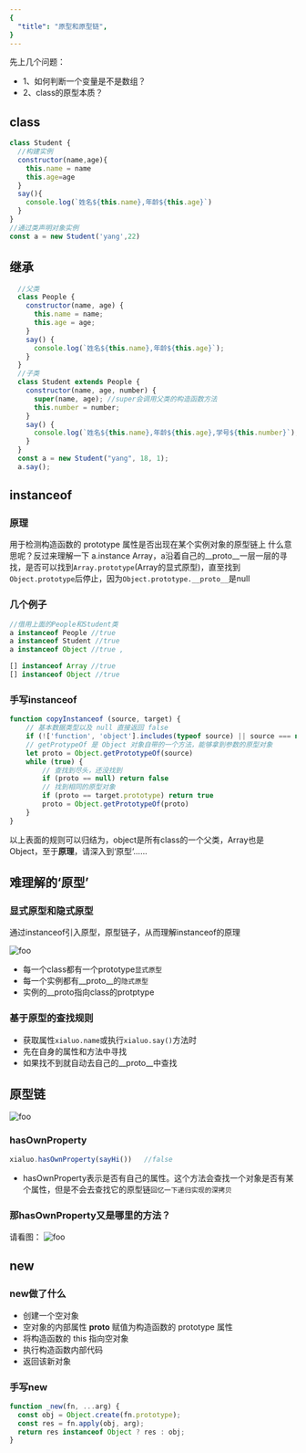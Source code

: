 ```yaml
---
{
  "title": "原型和原型链",
}
---
```


先上几个问题：

- 1、如何判断一个变量是不是数组？
- 2、class的原型本质？

## class

```js
class Student {
  //构建实例
  constructor(name,age){
    this.name = name
    this.age=age
  }
  say(){
    console.log(`姓名${this.name},年龄${this.age}`)
  }
}
//通过类声明对象实例
const a = new Student('yang',22)
```

## 继承

```js
  //父类
  class People {
    constructor(name, age) {
      this.name = name;
      this.age = age;
    }
    say() {
      console.log(`姓名${this.name},年龄${this.age}`);
    }
  }
  //子类
  class Student extends People {
    constructor(name, age, number) {
      super(name, age); //super会调用父类的构造函数方法
      this.number = number;
    }
    say() {
      console.log(`姓名${this.name},年龄${this.age},学号${this.number}`);
    }
  }
  const a = new Student("yang", 18, 1);
  a.say();
```

## instanceof

### 原理

用于检测构造函数的 prototype 属性是否出现在某个实例对象的原型链上
什么意思呢？反过来理解一下
a.instance Array，a沿着自己的__proto__一层一层的寻找，是否可以找到`Array.prototype`(Array的显式原型)，直至找到`Object.prototype`后停止，因为`Object.prototype.__proto__`是null

### 几个例子

```js
//借用上面的People和Student类
a instanceof People //true
a instanceof Student //true
a instanceof Object //true ,

[] instanceof Array //true
[] instanceof Object //true
```

### 手写instanceof

```js
function copyInstanceof (source, target) {
    // 基本数据类型以及 null 直接返回 false
    if (!['function', 'object'].includes(typeof source) || source === null) return false
    // getProtypeOf 是 Object 对象自带的一个方法，能够拿到参数的原型对象
    let proto = Object.getPrototypeOf(source)
    while (true) {
        // 查找到尽头，还没找到
        if (proto == null) return false
        // 找到相同的原型对象
        if (proto == target.prototype) return true
        proto = Object.getPrototypeOf(proto)
    }
}

```

以上表面的规则可以归结为，object是所有class的一个父类，Array也是Object，至于**原理**，请深入到‘原型‘......

## 难理解的‘原型’

### 显式原型和隐式原型

通过instanceof引入原型，原型链子，从而理解instanceof的原理

<img :src="$withBase('/javascript/原型图.jpg')" alt="foo">

- 每一个class都有一个prototype`显式原型`
- 每一个实例都有__proto__的`隐式原型`
- 实例的__proto指向class的protptype

### 基于原型的查找规则

- 获取属性`xialuo.name`或执行`xialuo.say()`方法时
- 先在自身的属性和方法中寻找
- 如果找不到就自动去自己的__proto__中查找

## 原型链

<img :src="$withBase('/javascript/原型链.jpg')" alt="foo">

### hasOwnProperty

```js
xialuo.hasOwnProperty(sayHi())   //false
```

- hasOwnProperty表示是否有自己的属性。这个方法会查找一个对象是否有某个属性，但是不会去查找它的原型链`回忆一下递归实现的深拷贝`

### 那hasOwnProperty又是哪里的方法？

请看图：
<img :src="$withBase('/javascript/完整的链子.jpg')" alt="foo">

## new

### new做了什么

- 创建一个空对象
- 空对象的内部属性 **proto** 赋值为构造函数的 prototype 属性
- 将构造函数的 this 指向空对象
- 执行构造函数内部代码
- 返回该新对象

### 手写new

```js
function _new(fn, ...arg) {
  const obj = Object.create(fn.prototype);
  const res = fn.apply(obj, arg);
  return res instanceof Object ? res : obj;
}
```
